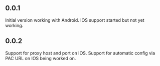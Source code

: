 ## 0.0.1

Initial version working with Android.
IOS support started but not yet working.

## 0.0.2

Support for proxy host and port on IOS.
Support for automatic config via PAC URL on IOS being worked on.
